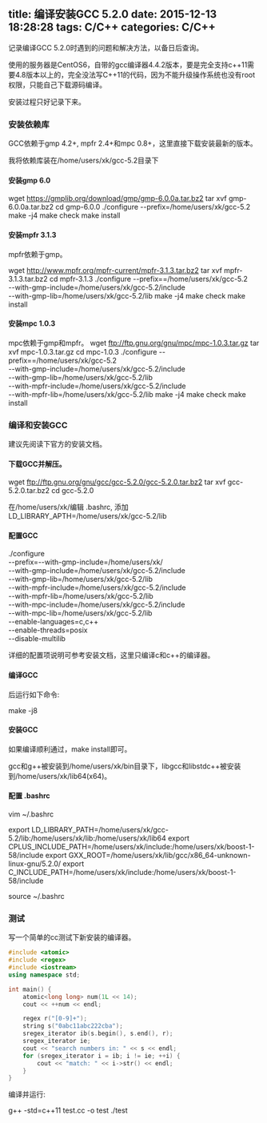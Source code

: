 title: 编译安装GCC 5.2.0
date: 2015-12-13 18:28:28
tags: C/C++
categories: C/C++
---
记录编译GCC 5.2.0时遇到的问题和解决方法，以备日后查询。

使用的服务器是CentOS6，自带的gcc编译器4.4.2版本，要是完全支持c++11需要4.8版本以上的，完全没法写C++11的代码，因为不能升级操作系统也没有root权限，只能自己下载源码编译。

安装过程只好记录下来。

### 安装依赖库
GCC依赖于gmp 4.2+, mpfr 2.4+和mpc 0.8+，这里直接下载安装最新的版本。

我将依赖库装在/home/users/xk/gcc-5.2目录下


#### 安装gmp 6.0
wget https://gmplib.org/download/gmp/gmp-6.0.0a.tar.bz2
tar xvf gmp-6.0.0a.tar.bz2
cd gmp-6.0.0
./configure --prefix=/home/users/xk/gcc-5.2
make -j4
make check
make install

#### 安装mpfr 3.1.3
mpfr依赖于gmp。

wget http://www.mpfr.org/mpfr-current/mpfr-3.1.3.tar.bz2
tar xvf mpfr-3.1.3.tar.bz2
cd mpfr-3.1.3
./configure --prefix==/home/users/xk/gcc-5.2 \
	--with-gmp-include=/home/users/xk/gcc-5.2/include \
	--with-gmp-lib=/home/users/xk/gcc-5.2/lib
make -j4
make check
make install

#### 安装mpc 1.0.3
mpc依赖于gmp和mpfr。
wget ftp://ftp.gnu.org/gnu/mpc/mpc-1.0.3.tar.gz
tar xvf mpc-1.0.3.tar.gz
cd mpc-1.0.3
./configure --prefix==/home/users/xk/gcc-5.2 \
--with-gmp-include=/home/users/xk/gcc-5.2/include \
--with-gmp-lib=/home/users/xk/gcc-5.2/lib \
--with-mpfr-include=/home/users/xk/gcc-5.2/include \
--with-mpfr-lib=/home/users/xk/gcc-5.2/lib 
make -j4
make check
make install



### 编译和安装GCC

建议先阅读下官方的安装文档。

#### 下载GCC并解压。

wget ftp://ftp.gnu.org/gnu/gcc/gcc-5.2.0/gcc-5.2.0.tar.bz2
tar xvf gcc-5.2.0.tar.bz2
cd gcc-5.2.0

在/home/users/xk/编辑 .bashrc, 添加LD_LIBRARY_APTH=/home/users/xk/gcc-5.2/lib

#### 配置GCC

./configure \
	--prefix=--with-gmp-include=/home/users/xk/ \
	--with-gmp-include=/home/users/xk/gcc-5.2/include \
	--with-gmp-lib=/home/users/xk/gcc-5.2/lib \
	--with-mpfr-include=/home/users/xk/gcc-5.2/include \
	--with-mpfr-lib=/home/users/xk/gcc-5.2/lib \
	--with-mpc-include=/home/users/xk/gcc-5.2/include \
	--with-mpc-lib=/home/users/xk/gcc-5.2/lib \
	--enable-languages=c,c++ \
	--enable-threads=posix \
	--disable-multilib
	
详细的配置项说明可参考安装文档，这里只编译c和c++的编译器。

#### 编译GCC
后运行如下命令:

make -j8

#### 安装GCC
如果编译顺利通过，make install即可。

gcc和g++被安装到/home/users/xk/bin目录下，libgcc和libstdc++被安装到/home/users/xk/lib64(x64)。

#### 配置 .bashrc

vim ~/.bashrc

export LD_LIBRARY_PATH=/home/users/xk/gcc-5.2/lib:/home/users/xk/lib:/home/users/xk/lib64
export CPLUS_INCLUDE_PATH=/home/users/xk/include:/home/users/xk/boost-1-58/include
export GXX_ROOT=/home/users/xk/lib/gcc/x86_64-unknown-linux-gnu/5.2.0/
export C_INCLUDE_PATH=/home/users/xk/include:/home/users/xk/boost-1-58/include

source ~/.bashrc

### 测试
写一个简单的cc测试下新安装的编译器。
``` c++
#include <atomic>
#include <regex>
#include <iostream>
using namespace std;

int main() {
    atomic<long long> num(1L << 14);
    cout << ++num << endl;

    regex r("[0-9]+");
    string s("0abc11abc222cba");
    sregex_iterator ib(s.begin(), s.end(), r);
    sregex_iterator ie;
    cout << "search numbers in: " << s << endl;
    for (sregex_iterator i = ib; i != ie; ++i) {
        cout << "match: " << i->str() << endl;
    }
}
```
编译并运行:

g++ -std=c++11 test.cc -o test
./test

